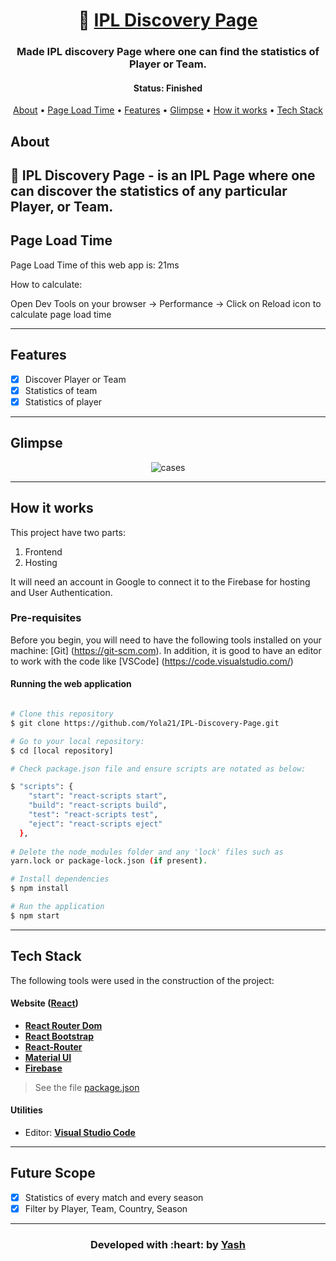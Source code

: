 <h1 align="center">
   🏏 <a href=""> IPL Discovery Page </a>
</h1>

<h3 align="center">
    Made IPL discovery Page where one can find the statistics of Player or Team.
</h3>

<h4 align="center"> 
	 Status: Finished
</h4>

<p align="center">
 <a href="#about">About</a> •
 <a href="#page-load-time">Page Load Time</a> •
 <a href="#features">Features</a> •
 <a href="#glimpse">Glimpse</a> • 
 <a href="#how-it-works">How it works</a> • 
 <a href="#tech-stack">Tech Stack</a> 
</p>


## About

🏏 IPL Discovery Page - is an IPL Page where one can discover the statistics of any particular Player, or Team. 
---

## Page Load Time
<p> Page Load Time of this web app is: 21ms </p>
<p> How to calculate: </p>
<p> Open Dev Tools on your browser -> Performance -> Click on Reload icon to calculate page load time </p> 

---
## Features

   - [x] Discover Player or Team
   - [x] Statistics of team
   - [x] Statistics of player 
---

## Glimpse

<p align="center">
  <img alt="cases" src="https://github.com/Yola21/IPL-Discovery-Page/blob/main/ipl-stats/screenshots/IPL-Stats.gif">
</p>

---

## How it works

This project have two parts:
1. Frontend
2. Hosting

It will need an account in Google to connect it to the Firebase for hosting and User Authentication.

### Pre-requisites

Before you begin, you will need to have the following tools installed on your machine:
[Git] (https://git-scm.com).
In addition, it is good to have an editor to work with the code like [VSCode] (https://code.visualstudio.com/)

#### Running the web application

```bash

# Clone this repository
$ git clone https://github.com/Yola21/IPL-Discovery-Page.git

# Go to your local repository:
$ cd [local repository]

# Check package.json file and ensure scripts are notated as below:

$ "scripts": {
    "start": "react-scripts start",
    "build": "react-scripts build",
    "test": "react-scripts test",
    "eject": "react-scripts eject"
  },
  
# Delete the node_modules folder and any 'lock' files such as 
yarn.lock or package-lock.json (if present).

# Install dependencies
$ npm install

# Run the application
$ npm start

```

---

## Tech Stack

The following tools were used in the construction of the project:

#### **Website**  ([React](https://reactjs.org/))

-   **[React Router Dom](https://github.com/ReactTraining/react-router/tree/master/packages/react-router-dom)**
-   **[React Bootstrap](https://react-bootstrap.github.io/)**
-   **[React-Router](https://www.npmjs.com/package/react-router)**
-   **[Material UI](https://material-ui.com/)**
-   **[Firebase](https://firebase.google.com/)**

> See the file  [package.json](https://github.com/Yola21/Netflix-Clone/blob/main/package.json)

#### **Utilities**

-   Editor:  **[Visual Studio Code](https://code.visualstudio.com/)** 

---

## Future Scope

   - [x] Statistics of every match and every season
   - [x] Filter by Player, Team, Country, Season
   
---

<h3 align="center"><b>Developed with :heart: by <a href="https://github.com/Yola21">Yash</a></b></h1>
